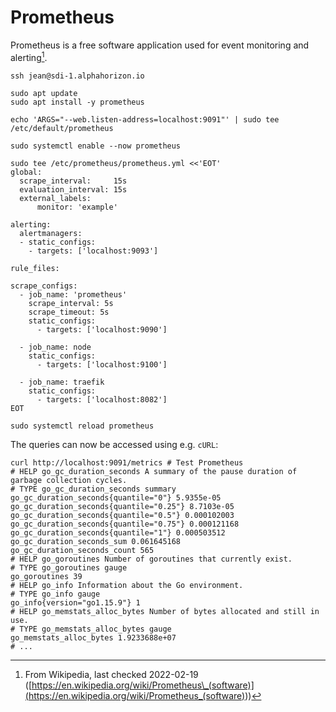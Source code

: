 # Prometheus

Prometheus is a free software application used for event monitoring and alerting[^note].

```shell
ssh jean@sdi-1.alphahorizon.io

sudo apt update
sudo apt install -y prometheus

echo 'ARGS="--web.listen-address=localhost:9091"' | sudo tee /etc/default/prometheus

sudo systemctl enable --now prometheus

sudo tee /etc/prometheus/prometheus.yml <<'EOT'
global:
  scrape_interval:     15s
  evaluation_interval: 15s
  external_labels:
      monitor: 'example'

alerting:
  alertmanagers:
  - static_configs:
    - targets: ['localhost:9093']

rule_files:

scrape_configs:
  - job_name: 'prometheus'
    scrape_interval: 5s
    scrape_timeout: 5s
    static_configs:
      - targets: ['localhost:9090']

  - job_name: node
    static_configs:
      - targets: ['localhost:9100']

  - job_name: traefik
    static_configs:
      - targets: ['localhost:8082']
EOT

sudo systemctl reload prometheus
```

The queries can now be accessed using e.g. `cURL`:

```shell
curl http://localhost:9091/metrics # Test Prometheus
# HELP go_gc_duration_seconds A summary of the pause duration of garbage collection cycles.
# TYPE go_gc_duration_seconds summary
go_gc_duration_seconds{quantile="0"} 5.9355e-05
go_gc_duration_seconds{quantile="0.25"} 8.7103e-05
go_gc_duration_seconds{quantile="0.5"} 0.000102003
go_gc_duration_seconds{quantile="0.75"} 0.000121168
go_gc_duration_seconds{quantile="1"} 0.000503512
go_gc_duration_seconds_sum 0.061645168
go_gc_duration_seconds_count 565
# HELP go_goroutines Number of goroutines that currently exist.
# TYPE go_goroutines gauge
go_goroutines 39
# HELP go_info Information about the Go environment.
# TYPE go_info gauge
go_info{version="go1.15.9"} 1
# HELP go_memstats_alloc_bytes Number of bytes allocated and still in use.
# TYPE go_memstats_alloc_bytes gauge
go_memstats_alloc_bytes 1.9233688e+07
# ...
```

[^note]: From Wikipedia, last checked 2022-02-19 ([https://en.wikipedia.org/wiki/Prometheus\_(software)](<https://en.wikipedia.org/wiki/Prometheus_(software)>))
